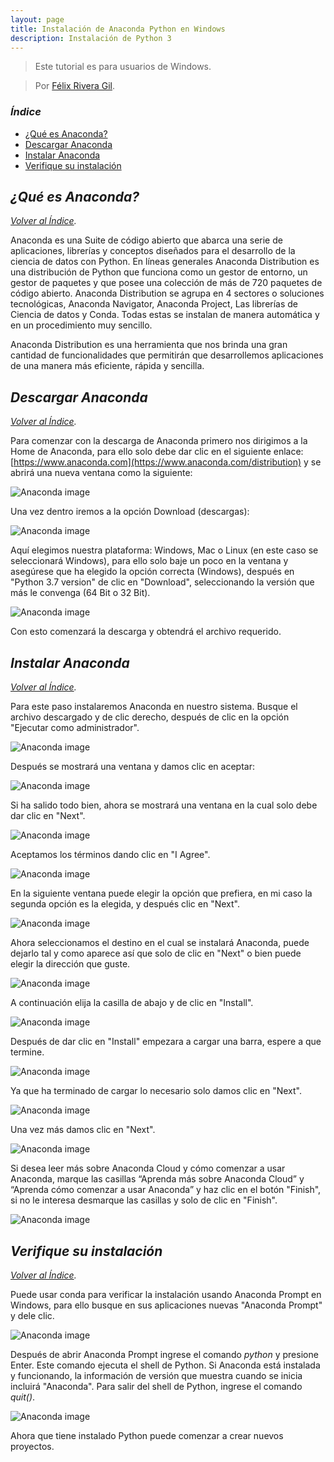 ```yaml
---
layout: page
title: Instalación de Anaconda Python en Windows
description: Instalación de Python 3
---
```

> Este tutorial es para usuarios de Windows.

> Por [Félix Rivera Gil](https://github.com/FelixGil55). 

### *Índice*
- [¿Qué es Anaconda?](#qué-es-anaconda)
- [Descargar Anaconda](#descargar-anaconda)
- [Instalar Anaconda](#instalar-anaconda)
- [Verifique su instalación](#verifique-su-instalación)

## *¿Qué es Anaconda?*                            
*[Volver al Índice](#índice).*

Anaconda es una Suite de código abierto que abarca una serie de aplicaciones, librerías y conceptos diseñados para el desarrollo de la ciencia de datos con Python. En líneas generales Anaconda Distribution es una distribución de Python que funciona como un gestor de entorno, un gestor de paquetes y que posee una colección de más de 720 paquetes de código abierto.
Anaconda Distribution se agrupa en 4 sectores o soluciones tecnológicas, Anaconda Navigator, Anaconda Project, Las librerías de Ciencia de datos y Conda. Todas estas se instalan de manera automática y en un procedimiento muy sencillo.

Anaconda Distribution es una herramienta que nos brinda una gran cantidad de funcionalidades que permitirán que desarrollemos aplicaciones de una manera más eficiente, rápida y sencilla.

## *Descargar Anaconda*
*[Volver al Índice](#índice).*
 
Para comenzar con la descarga de Anaconda primero nos dirigimos a la Home de Anaconda, para ello solo debe dar clic en el siguiente enlace: [https://www.anaconda.com](https://www.anaconda.com/distribution) y se abrirá una nueva ventana como la siguiente:

![Anaconda image](https://raw.githubusercontent.com/FelixGil55/Python-Anaconda/master/Anaconda%20Images/1Home%20de%20Anaconda.png)

Una vez dentro iremos a la opción Download (descargas):

![Anaconda image](https://raw.githubusercontent.com/FelixGil55/Python-Anaconda/master/Anaconda%20Images/2Home%20de%20Anaconda%20download.png)

Aquí elegimos nuestra plataforma: Windows, Mac o Linux (en este caso se seleccionará Windows), para ello solo baje un poco en la ventana y asegúrese que ha elegido la opción correcta (Windows), después en "Python 3.7 version" de clic en "Download", seleccionando la versión que más le convenga (64 Bit o 32 Bit).

![Anaconda image](https://raw.githubusercontent.com/FelixGil55/Python-Anaconda/master/Anaconda%20Images/3for%20windows.png)

Con esto comenzará la descarga y obtendrá el archivo requerido. 

## *Instalar Anaconda*
*[Volver al Índice](#índice).*

Para este paso instalaremos Anaconda en nuestro sistema. Busque el archivo descargado y de clic derecho, después de clic en la opción "Ejecutar como administrador".

![Anaconda image](https://raw.githubusercontent.com/FelixGil55/Python-Anaconda/master/Anaconda%20Images/4Ejecutar.png)

Después se mostrará una ventana y damos clic en aceptar:

![Anaconda image](https://raw.githubusercontent.com/FelixGil55/Python-Anaconda/master/Anaconda%20Images/5cambios.png)

Si ha salido todo bien, ahora se mostrará una ventana en la cual solo debe dar clic en "Next".

![Anaconda image](https://raw.githubusercontent.com/FelixGil55/Python-Anaconda/master/Anaconda%20Images/6welcome.png)

Aceptamos los términos dando clic en "I Agree".

![Anaconda image](https://raw.githubusercontent.com/FelixGil55/Python-Anaconda/master/Anaconda%20Images/7Agree.png)

En la siguiente ventana puede elegir la opción que prefiera, en mi caso la segunda opción es la elegida, y después clic en "Next".

![Anaconda image](https://raw.githubusercontent.com/FelixGil55/Python-Anaconda/master/Anaconda%20Images/8M.png)

Ahora seleccionamos el destino en el cual se instalará Anaconda, puede dejarlo tal y como aparece así que solo de clic en "Next" o bien puede elegir la dirección que guste.

![Anaconda image](https://raw.githubusercontent.com/FelixGil55/Python-Anaconda/master/Anaconda%20Images/9choose.png)

A continuación elija la casilla de abajo y de clic en "Install".

![Anaconda image](https://raw.githubusercontent.com/FelixGil55/Python-Anaconda/master/Anaconda%20Images/10in.png)

Después de dar clic en "Install" empezara a cargar una barra, espere a que termine.

![Anaconda image](https://raw.githubusercontent.com/FelixGil55/Python-Anaconda/master/Anaconda%20Images/11install.png)

Ya que ha terminado de cargar lo necesario solo damos clic en "Next".

![Anaconda image](https://raw.githubusercontent.com/FelixGil55/Python-Anaconda/master/Anaconda%20Images/12fin.png)

Una vez más damos clic en "Next".

![Anaconda image](https://raw.githubusercontent.com/FelixGil55/Python-Anaconda/master/Anaconda%20Images/13next.png)

Si desea leer más sobre Anaconda Cloud y cómo comenzar a usar Anaconda, marque las casillas “Aprenda más sobre Anaconda Cloud” y “Aprenda cómo comenzar a usar Anaconda” y haz clic en el botón "Finish", si no le interesa desmarque las casillas y solo de clic en "Finish".

![Anaconda image](https://raw.githubusercontent.com/FelixGil55/Python-Anaconda/master/Anaconda%20Images/14finish.png)

## *Verifique su instalación*
*[Volver al Índice](#índice).*

 Puede usar conda para verificar la instalación usando Anaconda Prompt en Windows, para ello busque en sus aplicaciones nuevas "Anaconda Prompt" y dele clic.
 
 ![Anaconda image](https://raw.githubusercontent.com/FelixGil55/Python-Anaconda/master/Anaconda%20Images/15selc.png)
 
 Después de abrir Anaconda Prompt ingrese el comando *python* y presione Enter. Este comando ejecuta el shell de Python. Si Anaconda está instalada y funcionando, la información de versión que muestra cuando se inicia incluirá "Anaconda". Para salir del shell de Python, ingrese el comando *quit()*.
 
 ![Anaconda image](https://raw.githubusercontent.com/FelixGil55/Python-Anaconda/master/Anaconda%20Images/16python.png)
 
 Ahora que tiene instalado Python puede comenzar a crear nuevos proyectos. 
 

<!-- Note: this is how to write a comment in HTML. Everything in here won't show up on your webpage.-->

<!--
To increase the size of the title, use fewer # in front of the paper title.
To decrease the size of the title, use more #. 
To remove the italics, remove the * before and after the description
To remove the underline from the title, remove the <u> tags (<u> and </u>)
-->

